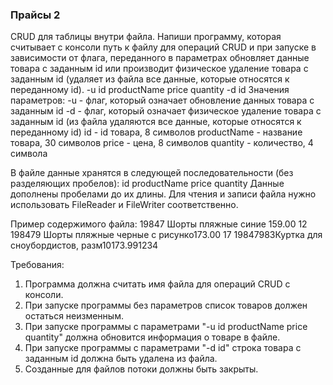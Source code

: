 
### Прайсы 2

CRUD для таблицы внутри файла.
Напиши программу, которая считывает с консоли путь к файлу для операций CRUD и при запуске в зависимости от флага, переданного в параметрах
обновляет данные товара с заданным id или производит физическое удаление товара с заданным id (удаляет из файла все данные, которые относятся к переданному id).
-u id productName price quantity
-d id
Значения параметров:
-u  - флаг, который означает обновление данных товара с заданным id
-d  - флаг, который означает физическое удаление товара с заданным id (из файла удаляются все данные, которые относятся к переданному id)
id - id товара, 8 символов
productName - название товара, 30 символов
price - цена, 8 символов
quantity - количество, 4 символа

В файле данные хранятся в следующей последовательности (без разделяющих пробелов):
id productName price quantity
Данные дополнены пробелами до их длины.
Для чтения и записи файла нужно использовать FileReader и FileWriter соответственно.

Пример содержимого файла:
19847   Шорты пляжные синие           159.00  12
198479  Шорты пляжные черные с рисунко173.00  17
19847983Куртка для сноубордистов, разм10173.991234


Требования:
1.	Программа должна считать имя файла для операций CRUD с консоли.
2.	При запуске программы без параметров список товаров должен остаться неизменным.
3.	При запуске программы с параметрами &quot;-u id productName price quantity&quot; должна обновится информация о товаре в файле.
4.	При запуске программы с параметрами &quot;-d id&quot; строка товара с заданным id должна быть удалена из файла.
5.	Созданные для файлов потоки должны быть закрыты.


